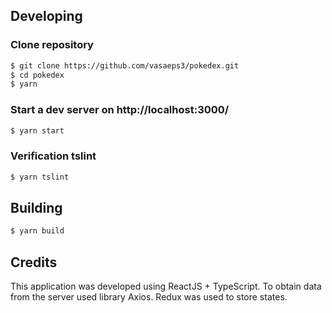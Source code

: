 ## Developing

### Clone repository
```sh
$ git clone https://github.com/vasaeps3/pokedex.git
$ cd pokedex
$ yarn
```

### Start a dev server on http://localhost:3000/

```sh
$ yarn start
```

### Verification tslint
```sh
$ yarn tslint
```

## Building
```sh
$ yarn build
```

## Credits
This application was developed using ReactJS + TypeScript. To obtain data from the server used library Axios. Redux was used to store states.